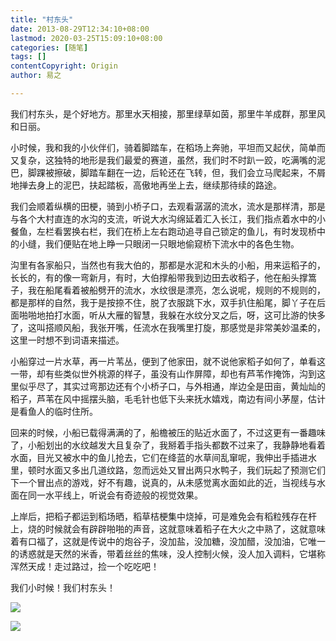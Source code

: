 ```yaml
---
title: "村东头"
date: 2013-08-29T12:34:10+08:00
lastmod: 2020-03-25T15:09:10+08:00
categories: [随笔]
tags: []
contentCopyright: Origin
author: 易之

---
```


我们村东头，是个好地方。那里水天相接，那里绿草如茵，那里牛羊成群，那里风和日丽。

小时候，我和我的小伙伴们，骑着脚踏车，在稻场上奔驰，平坦而又起伏，简单而又复杂，这独特的地形是我们最爱的赛道，虽然，我们时不时趴一跤，吃满嘴的泥巴，脚踝被擦破，脚踏车翻在一边，后轮还在飞转，但，我们会立马爬起来，不屑地掸去身上的泥巴，扶起踏板，高傲地再坐上去，继续那待续的路途。

我们会顺着纵横的田梗，骑到小桥子口，去观看潺潺的流水，流水是那样清，那是与各个大村直连的水沟的支流，听说大水沟绵延着汇入长江，我们指点着水中的小餐鱼，左栏看罢换右栏，我们在桥上左右跑动追寻自己锁定的鱼儿，有时发现桥中的小缝，我们便贴在地上睁一只眼闭一只眼地偷窥桥下流水中的各色生物。

沟里有各家船只，当然也有我大伯的，那都是水泥和木头的小船，用来运稻子的，长长的，有的像一弯新月，有时，大伯撑船带我到边田去收稻子，他在船头撑篙子，我在船尾看着被船劈开的流水，水纹很是漂亮，怎么说呢，规则的不规则的，都是那样的自然，我于是按捺不住，脱了衣服跳下水，双手扒住船尾，脚丫子在后面啪啪地拍打水面，听从大雁的智慧，我躲在水纹分叉之后，呀，这可比游的快多了，这叫搭顺风船，我张开嘴，任流水在我嘴里打旋，那感觉是非常美妙温柔的，这里一时想不到词语来描述。

小船穿过一片水草，再一片苇丛，便到了他家田，就不说他家稻子如何了，单看这一带，却有些类似世外桃源的样子，虽没有山作屏障，却也有芦苇作掩饰，沟到这里似乎尽了，其实过弯那边还有个小桥子口，与外相通，岸边全是田亩，黄灿灿的稻子，芦苇在风中摇摆头脑，毛毛针也低下头来抚水嬉戏，南边有间小茅屋，估计是看鱼人的临时住所。

回来的时候，小船已载得满满的了，船檐被压的贴近水面了，不过这更有一番趣味了，小船划出的水纹越发大且复杂了，我掰着手指头都数不过来了，我静静地看着水面，目光又被水中的鱼儿抢去，它们在绛蓝的水草间乱窜呢，我伸出手插进水里，顿时水面又多出几道纹路，忽而远处又冒出两只水鸭子，我们玩起了预测它们下一个冒出点的游戏，好不有趣，说真的，从未感觉离水面如此的近，当视线与水面在同一水平线上，听说会有奇迹般的视觉效果。

上岸后，把稻子都运到稻场晒，稻草桔梗集中烧掉，可是难免会有稻粒残存在杆上，烧的时候就会有辟辟啪啪的声音，这就意味着稻子在大火之中熟了，这就意味着有口福了，这就是传说中的炮谷子，没加盐，没加糖，没加醋，没加油，它唯一的诱惑就是天然的米香，带着丝丝的焦味，没人控制火候，没人加入调料，它堪称浑然天成！走过路过，捡一个吃吃吧！

我们小时候！我们村东头！

![](http://a4.qpic.cn/psb?/d2d3ef57-0192-431a-8e3b-8099f609b5c1/pJqDPn37dl1whodfx4I6QWBoN50FYP3unGJlRLecvJk!/b/dLZ69KNhAAAA&ek=1&kp=1&pt=0&bo=gAJxBAAAAAABANA!&tl=1&su=040624849&tm=1585119600&sce=0-12-12&rf=2-9)

![](http://a3.qpic.cn/psb?/d2d3ef57-0192-431a-8e3b-8099f609b5c1/QEYxQZXnZcKQmixOoXOpqlB3rodshlD5SKMTDb0x1JM!/b/dG7PW6OfKAAA&ek=1&kp=1&pt=0&bo=cQSAAgAAAAABANA!&tl=1&su=0256266465&tm=1585119600&sce=0-12-12&rf=2-9)
